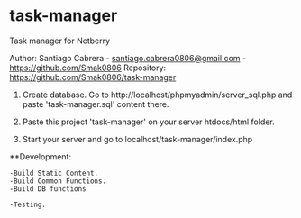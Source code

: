 # task-manager
Task manager for Netberry

Author: Santiago Cabrera - santiago.cabrera0806@gmail.com - https://github.com/Smak0806
Repository: https://github.com/Smak0806/task-manager

1. Create database. Go to http://localhost/phpmyadmin/server_sql.php and paste 'task-manager.sql' content there.

2. Paste this project 'task-manager' on your server htdocs/html folder.

3. Start your server and go to localhost/task-manager/index.php


**Development: 

    -Build Static Content.
    -Build Common Functions.
    -Build DB functions

    -Testing.


